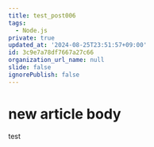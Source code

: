 ```yaml
---
title: test_post006
tags:
  - Node.js
private: true
updated_at: '2024-08-25T23:51:57+09:00'
id: 3c9e7a78df7667a27c66
organization_url_name: null
slide: false
ignorePublish: false
---
```

# new article body
test
